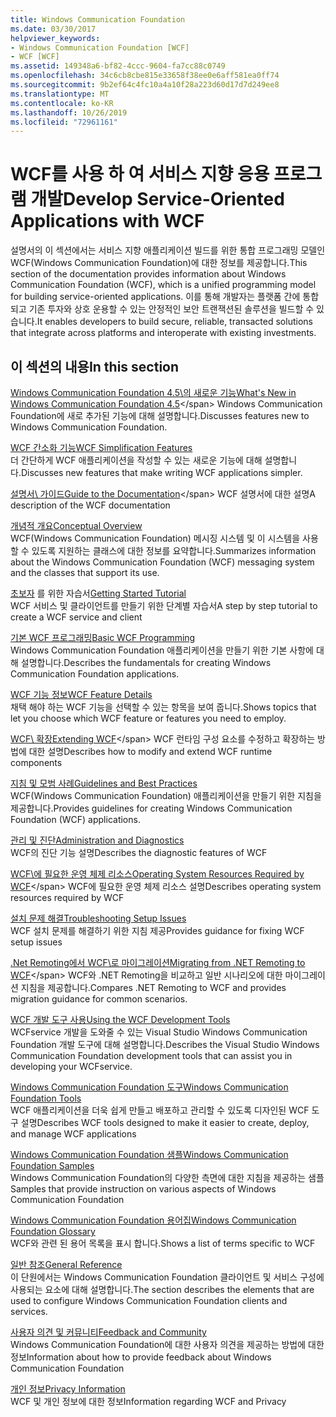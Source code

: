 ```yaml
---
title: Windows Communication Foundation
ms.date: 03/30/2017
helpviewer_keywords:
- Windows Communication Foundation [WCF]
- WCF [WCF]
ms.assetid: 149348a6-bf82-4ccc-9604-fa7cc88c0749
ms.openlocfilehash: 34c6cb8cbe815e33658f38ee0e6aff581ea0ff74
ms.sourcegitcommit: 9b2ef64c4fc10a4a10f28a223d60d17d7d249ee8
ms.translationtype: MT
ms.contentlocale: ko-KR
ms.lasthandoff: 10/26/2019
ms.locfileid: "72961161"
---
```

# <a name="develop-service-oriented-applications-with-wcf"></a><span data-ttu-id="02417-102">WCF를 사용 하 여 서비스 지향 응용 프로그램 개발</span><span class="sxs-lookup"><span data-stu-id="02417-102">Develop Service-Oriented Applications with WCF</span></span>

<span data-ttu-id="02417-103">설명서의 이 섹션에서는 서비스 지향 애플리케이션 빌드를 위한 통합 프로그래밍 모델인 WCF(Windows Communication Foundation)에 대한 정보를 제공합니다.</span><span class="sxs-lookup"><span data-stu-id="02417-103">This section of the documentation provides information about Windows Communication Foundation (WCF), which is a unified programming model for building service-oriented applications.</span></span> <span data-ttu-id="02417-104">이를 통해 개발자는 플랫폼 간에 통합되고 기존 투자와 상호 운용할 수 있는 안정적인 보안 트랜잭션된 솔루션을 빌드할 수 있습니다.</span><span class="sxs-lookup"><span data-stu-id="02417-104">It enables developers to build secure, reliable, transacted solutions that integrate across platforms and interoperate with existing investments.</span></span>

## <a name="in-this-section"></a><span data-ttu-id="02417-105">이 섹션의 내용</span><span class="sxs-lookup"><span data-stu-id="02417-105">In this section</span></span>

 <span data-ttu-id="02417-106">[Windows Communication Foundation 4.5\의 새로운 기능](whats-new.md)</span><span class="sxs-lookup"><span data-stu-id="02417-106">[What's New in Windows Communication Foundation 4.5](whats-new.md)\</span></span>
 <span data-ttu-id="02417-107">Windows Communication Foundation에 새로 추가된 기능에 대해 설명합니다.</span><span class="sxs-lookup"><span data-stu-id="02417-107">Discusses features new to Windows Communication Foundation.</span></span>

 <span data-ttu-id="02417-108">[WCF 간소화 기능](wcf-simplification-features.md)</span><span class="sxs-lookup"><span data-stu-id="02417-108">[WCF Simplification Features](wcf-simplification-features.md)</span></span>\
 <span data-ttu-id="02417-109">더 간단하게 WCF 애플리케이션을 작성할 수 있는 새로운 기능에 대해 설명합니다.</span><span class="sxs-lookup"><span data-stu-id="02417-109">Discusses new features that make writing WCF applications simpler.</span></span>

 <span data-ttu-id="02417-110">[설명서\ 가이드](guide-to-the-documentation.md)</span><span class="sxs-lookup"><span data-stu-id="02417-110">[Guide to the Documentation](guide-to-the-documentation.md)\</span></span>
 <span data-ttu-id="02417-111">WCF 설명서에 대한 설명</span><span class="sxs-lookup"><span data-stu-id="02417-111">A description of the WCF documentation</span></span>

 <span data-ttu-id="02417-112">[개념적 개요](conceptual-overview.md)</span><span class="sxs-lookup"><span data-stu-id="02417-112">[Conceptual Overview](conceptual-overview.md)</span></span>\
 <span data-ttu-id="02417-113">WCF(Windows Communication Foundation) 메시징 시스템 및 이 시스템을 사용할 수 있도록 지원하는 클래스에 대한 정보를 요약합니다.</span><span class="sxs-lookup"><span data-stu-id="02417-113">Summarizes information about the Windows Communication Foundation (WCF) messaging system and the classes that support its use.</span></span>

 <span data-ttu-id="02417-114">[초보자](getting-started-tutorial.md) 를 위한 자습서</span><span class="sxs-lookup"><span data-stu-id="02417-114">[Getting Started Tutorial](getting-started-tutorial.md)</span></span>\
 <span data-ttu-id="02417-115">WCF 서비스 및 클라이언트를 만들기 위한 단계별 자습서</span><span class="sxs-lookup"><span data-stu-id="02417-115">A step by step tutorial to create a WCF service and client</span></span>

 <span data-ttu-id="02417-116">[기본 WCF 프로그래밍](basic-wcf-programming.md)</span><span class="sxs-lookup"><span data-stu-id="02417-116">[Basic WCF Programming](basic-wcf-programming.md)</span></span>\
 <span data-ttu-id="02417-117">Windows Communication Foundation 애플리케이션을 만들기 위한 기본 사항에 대해 설명합니다.</span><span class="sxs-lookup"><span data-stu-id="02417-117">Describes the fundamentals for creating Windows Communication Foundation applications.</span></span>

 <span data-ttu-id="02417-118">[WCF 기능 정보](./feature-details/index.md)</span><span class="sxs-lookup"><span data-stu-id="02417-118">[WCF Feature Details](./feature-details/index.md)</span></span>\
 <span data-ttu-id="02417-119">채택 해야 하는 WCF 기능을 선택할 수 있는 항목을 보여 줍니다.</span><span class="sxs-lookup"><span data-stu-id="02417-119">Shows topics that let you choose which WCF feature or features you need to employ.</span></span>

 <span data-ttu-id="02417-120">[WCF\ 확장](./extending/index.md)</span><span class="sxs-lookup"><span data-stu-id="02417-120">[Extending WCF](./extending/index.md)\</span></span>
 <span data-ttu-id="02417-121">WCF 런타임 구성 요소를 수정하고 확장하는 방법에 대한 설명</span><span class="sxs-lookup"><span data-stu-id="02417-121">Describes how to modify and extend WCF runtime components</span></span>

 <span data-ttu-id="02417-122">[지침 및 모범 사례](guidelines-and-best-practices.md)</span><span class="sxs-lookup"><span data-stu-id="02417-122">[Guidelines and Best Practices](guidelines-and-best-practices.md)</span></span>\
 <span data-ttu-id="02417-123">WCF(Windows Communication Foundation) 애플리케이션을 만들기 위한 지침을 제공합니다.</span><span class="sxs-lookup"><span data-stu-id="02417-123">Provides guidelines for creating Windows Communication Foundation (WCF) applications.</span></span>

 <span data-ttu-id="02417-124">[관리 및 진단](./diagnostics/index.md)</span><span class="sxs-lookup"><span data-stu-id="02417-124">[Administration and Diagnostics](./diagnostics/index.md)</span></span>\
 <span data-ttu-id="02417-125">WCF의 진단 기능 설명</span><span class="sxs-lookup"><span data-stu-id="02417-125">Describes the diagnostic features of WCF</span></span>

 <span data-ttu-id="02417-126">[WCF\에 필요한 운영 체제 리소스](operating-system-resources-required-by-wcf.md)</span><span class="sxs-lookup"><span data-stu-id="02417-126">[Operating System Resources Required by WCF](operating-system-resources-required-by-wcf.md)\</span></span>
 <span data-ttu-id="02417-127">WCF에 필요한 운영 체제 리소스 설명</span><span class="sxs-lookup"><span data-stu-id="02417-127">Describes operating system resources required by WCF</span></span>

 <span data-ttu-id="02417-128">[설치 문제 해결](troubleshooting-setup-issues.md)</span><span class="sxs-lookup"><span data-stu-id="02417-128">[Troubleshooting Setup Issues](troubleshooting-setup-issues.md)</span></span>\
 <span data-ttu-id="02417-129">WCF 설치 문제를 해결하기 위한 지침 제공</span><span class="sxs-lookup"><span data-stu-id="02417-129">Provides guidance for fixing WCF setup issues</span></span>

 <span data-ttu-id="02417-130">[.Net Remoting에서 WCF\로 마이그레이션](migrating-from-net-remoting-to-wcf.md)</span><span class="sxs-lookup"><span data-stu-id="02417-130">[Migrating from .NET Remoting to WCF](migrating-from-net-remoting-to-wcf.md)\</span></span>
 <span data-ttu-id="02417-131">WCF와 .NET Remoting을 비교하고 일반 시나리오에 대한 마이그레이션 지침을 제공합니다.</span><span class="sxs-lookup"><span data-stu-id="02417-131">Compares .NET Remoting to WCF and provides migration guidance for common scenarios.</span></span>

 <span data-ttu-id="02417-132">[WCF 개발 도구 사용](using-the-wcf-development-tools.md)</span><span class="sxs-lookup"><span data-stu-id="02417-132">[Using the WCF Development Tools](using-the-wcf-development-tools.md)</span></span>\
 <span data-ttu-id="02417-133">WCFservice 개발을 도와줄 수 있는 Visual Studio Windows Communication Foundation 개발 도구에 대해 설명합니다.</span><span class="sxs-lookup"><span data-stu-id="02417-133">Describes the Visual Studio Windows Communication Foundation development tools that can assist you in developing your WCFservice.</span></span>

 <span data-ttu-id="02417-134">[Windows Communication Foundation 도구](tools.md)</span><span class="sxs-lookup"><span data-stu-id="02417-134">[Windows Communication Foundation Tools](tools.md)</span></span>\
 <span data-ttu-id="02417-135">WCF 애플리케이션을 더욱 쉽게 만들고 배포하고 관리할 수 있도록 디자인된 WCF 도구 설명</span><span class="sxs-lookup"><span data-stu-id="02417-135">Describes WCF tools designed to make it easier to create, deploy, and manage WCF applications</span></span>

 <span data-ttu-id="02417-136">[Windows Communication Foundation 샘플](./samples/index.md)</span><span class="sxs-lookup"><span data-stu-id="02417-136">[Windows Communication Foundation Samples](./samples/index.md)</span></span>\
 <span data-ttu-id="02417-137">Windows Communication Foundation의 다양한 측면에 대한 지침을 제공하는 샘플</span><span class="sxs-lookup"><span data-stu-id="02417-137">Samples that provide instruction on various aspects of Windows Communication Foundation</span></span>

 <span data-ttu-id="02417-138">[Windows Communication Foundation 용어집](glossary.md)</span><span class="sxs-lookup"><span data-stu-id="02417-138">[Windows Communication Foundation Glossary](glossary.md)</span></span>\
 <span data-ttu-id="02417-139">WCF와 관련 된 용어 목록을 표시 합니다.</span><span class="sxs-lookup"><span data-stu-id="02417-139">Shows a list of terms specific to WCF</span></span>

 <span data-ttu-id="02417-140">[일반 참조](general-reference.md)</span><span class="sxs-lookup"><span data-stu-id="02417-140">[General Reference](general-reference.md)</span></span>\
 <span data-ttu-id="02417-141">이 단원에서는 Windows Communication Foundation 클라이언트 및 서비스 구성에 사용되는 요소에 대해 설명합니다.</span><span class="sxs-lookup"><span data-stu-id="02417-141">The section describes the elements that are used to configure Windows Communication Foundation clients and services.</span></span>

 <span data-ttu-id="02417-142">[사용자 의견 및 커뮤니티](feedback-and-community.md)</span><span class="sxs-lookup"><span data-stu-id="02417-142">[Feedback and Community](feedback-and-community.md)</span></span>\
 <span data-ttu-id="02417-143">Windows Communication Foundation에 대한 사용자 의견을 제공하는 방법에 대한 정보</span><span class="sxs-lookup"><span data-stu-id="02417-143">Information about how to provide feedback about Windows Communication Foundation</span></span>

 <span data-ttu-id="02417-144">[개인 정보](privacy-information.md)</span><span class="sxs-lookup"><span data-stu-id="02417-144">[Privacy Information](privacy-information.md)</span></span>\
 <span data-ttu-id="02417-145">WCF 및 개인 정보에 대한 정보</span><span class="sxs-lookup"><span data-stu-id="02417-145">Information regarding WCF and Privacy</span></span>
